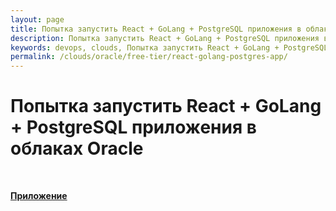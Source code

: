 ```yaml
---
layout: page
title: Попытка запустить React + GoLang + PostgreSQL приложения в облаках Oracle
description: Попытка запустить React + GoLang + PostgreSQL приложения в облаках Oracle
keywords: devops, clouds, Попытка запустить React + GoLang + PostgreSQL приложения в облаках Oracle
permalink: /clouds/oracle/free-tier/react-golang-postgres-app/
---
```


# Попытка запустить React + GoLang + PostgreSQL приложения в облаках Oracle

<br/>

**[Приложение](https://github.com/webmakaka/Working-with-React-and-Go)**

<br/>

